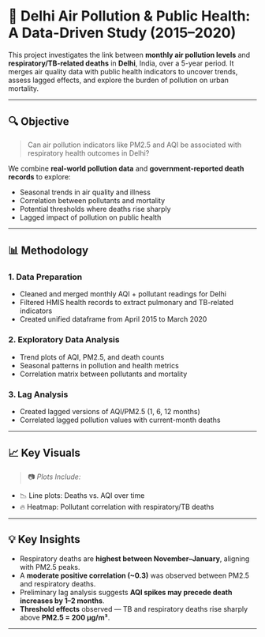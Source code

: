 # 🌆 Delhi Air Pollution & Public Health: A Data-Driven Study (2015–2020)

This project investigates the link between **monthly air pollution levels** and **respiratory/TB-related deaths** in **Delhi**, India, over a 5-year period. It merges air quality data with public health indicators to uncover trends, assess lagged effects, and explore the burden of pollution on urban mortality.

---

## 🔍 Objective

> Can air pollution indicators like PM2.5 and AQI be associated with respiratory health outcomes in Delhi?

We combine **real-world pollution data** and **government-reported death records** to explore:

- Seasonal trends in air quality and illness
- Correlation between pollutants and mortality
- Potential thresholds where deaths rise sharply
- Lagged impact of pollution on public health

---

## 📊 Methodology

### 1. Data Preparation
- Cleaned and merged monthly AQI + pollutant readings for Delhi
- Filtered HMIS health records to extract pulmonary and TB-related indicators
- Created unified dataframe from April 2015 to March 2020

### 2. Exploratory Data Analysis
- Trend plots of AQI, PM2.5, and death counts
- Seasonal patterns in pollution and health metrics
- Correlation matrix between pollutants and mortality

### 3. Lag Analysis
- Created lagged versions of AQI/PM2.5 (1, 6, 12 months)
- Correlated lagged pollution values with current-month deaths

---

## 📈 Key Visuals

> 📷 _Plots Include:_
- 📉 Line plots: Deaths vs. AQI over time
- 🔥 Heatmap: Pollutant correlation with respiratory/TB deaths

---

## 💡 Key Insights

- Respiratory deaths are **highest between November–January**, aligning with PM2.5 peaks.
- A **moderate positive correlation (~0.3)** was observed between PM2.5 and respiratory deaths.
- Preliminary lag analysis suggests **AQI spikes may precede death increases by 1–2 months**.
- **Threshold effects** observed — TB and respiratory deaths rise sharply above **PM2.5 = 200 µg/m³**.

---
